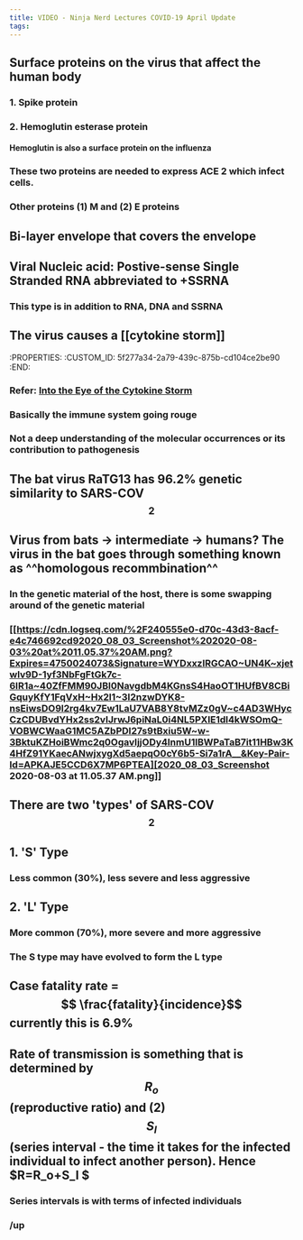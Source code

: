```yaml
---
title: VIDEO - Ninja Nerd Lectures COVID-19 April Update
tags:
---
```


## **Surface** proteins on the virus that affect the human body
### 1. Spike protein
### 2. Hemoglutin esterase protein
#### Hemoglutin is also a surface protein on the influenza
### These two proteins are needed to express ACE 2 which infect cells.
### Other proteins (1) M and (2) E proteins
## Bi-layer envelope that covers the envelope
## Viral Nucleic acid: **Postive-sense Single Stranded RNA** abbreviated to +SSRNA
### This type is in addition to RNA, DNA and SSRNA
## The virus causes a [[cytokine storm]]
   :PROPERTIES:
   :CUSTOM_ID: 5f277a34-2a79-439c-875b-cd104ce2be90
   :END:

### Refer: [Into the Eye of the Cytokine Storm](https://www.ncbi.nlm.nih.gov/pmc/articles/PMC3294426/)
### Basically the immune system going rouge
### Not a deep understanding of the molecular occurrences or its contribution to pathogenesis
## The bat virus RaTG13 has 96.2% genetic similarity to SARS-COV $$_2$$
## Virus from bats -> intermediate -> humans? The virus in the bat goes through something known as ^^homologous recommbination^^
### In the genetic material of the host, there is some swapping around of the genetic material
### [[https://cdn.logseq.com/%2F240555e0-d70c-43d3-8acf-e4c746692cd92020_08_03_Screenshot%202020-08-03%20at%2011.05.37%20AM.png?Expires=4750024073&Signature=WYDxxzIRGCAO~UN4K~xjetwlv9D-1yf3NbFgFtGk7c-6IR1a~40ZfFMM90JBl0NavgdbM4KGnsS4HaoOT1HUfBV8CBiGquyKfY1FqVxH~Hx2l1~3I2nzwDYK8-nsEiwsDO9l2rg4kv7Ew1LaU7VAB8Y8tvMZz0gV~c4AD3WHycCzCDUBvdYHx2ss2vIJrwJ6piNaL0i4NL5PXIE1dl4kWSOmQ-VOBWCWaaG1MC5AZbPDI27s9tBxiu5W~w-3BktuKZHoiBWmc2q0OgavIjjODy4lnmU1IBWPaTaB7it11HBw3K4HfZ91YKaecANwjxygXd5aepqO0cY6b5-Si7a1rA__&Key-Pair-Id=APKAJE5CCD6X7MP6PTEA][2020_08_03_Screenshot 2020-08-03 at 11.05.37 AM.png]]
## There are two 'types' of SARS-COV $$_2$$
## 1. 'S' Type
### Less common (30%), less severe and less aggressive
## 2. 'L' Type
### More common (70%), more severe and more aggressive
### The S type may have evolved to form the L type
## Case fatality rate = $$ \frac{fatality}{incidence}$$ currently this is 6.9%
## Rate of transmission is something that is determined by $$R_o$$ (reproductive ratio) and (2) $$S_I$$ (series interval - the time it takes for the infected individual to infect another person). Hence $R=R_o+S_I  $
### Series intervals is with terms of infected individuals
### /up
